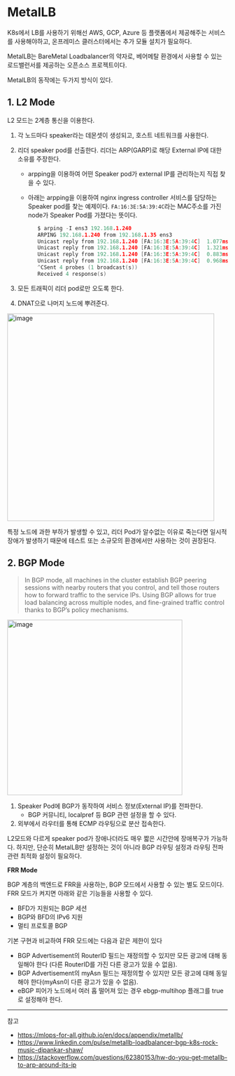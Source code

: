 # MetalLB

K8s에서 LB를 사용하기 위해선 AWS, GCP, Azure 등 플랫폼에서 제공해주는 서비스를 사용해야하고, 온프레미스 클러스터에서는 추가 모듈 설치가 필요하다.

MetalLB는 BareMetal Loadbalancer의 약자로, 베어메탈 환경에서 사용할 수 있는 로드밸런서를 제공하는 오픈소스 프로젝트이다.

MetalLB의 동작에는 두가지 방식이 있다.

## 1. L2 Mode

L2 모드는 2계층 통신을 이용한다.

1. 각 노드마다 speaker라는 데몬셋이 생성되고, 호스트 네트워크를 사용한다. 
2. 리더 speaker pod를 선출한다. 리더는 ARP(GARP)로 해당 External IP에 대한 소유를 주장한다.
   - arpping을 이용하여 어떤 Speaker pod가 external IP를 관리하는지 직접 찾을 수 있다.
   - 아래는 arpping을 이용하여 nginx ingress controller 서비스를 담당하는 Speaker pod를 찾는 예제이다. `FA:16:3E:5A:39:4C`라는 MAC주소를 가진 node가 Speaker Pod를 가졌다는 뜻이다.

     ```c
        $ arping -I ens3 192.168.1.240
        ARPING 192.168.1.240 from 192.168.1.35 ens3
        Unicast reply from 192.168.1.240 [FA:16:3E:5A:39:4C]  1.077ms
        Unicast reply from 192.168.1.240 [FA:16:3E:5A:39:4C]  1.321ms
        Unicast reply from 192.168.1.240 [FA:16:3E:5A:39:4C]  0.883ms
        Unicast reply from 192.168.1.240 [FA:16:3E:5A:39:4C]  0.968ms
        ^CSent 4 probes (1 broadcast(s))
        Received 4 response(s)
     ```
    
3. 모든 트래픽이 리더 pod로만 오도록 한다.
4. DNAT으로 나머지 노드에 뿌려준다.

<img width="473" alt="image" src="https://github.com/rlaisqls/rlaisqls/assets/81006587/d55f9dfb-0838-4eff-a676-635df69e95ef">

특정 노드에 과한 부하가 발생할 수 있고, 리더 Pod가 알수없는 이유로 죽는다면 일시적 장애가 발생하기 때문에 테스트 또는 소규모의 환경에서만 사용하는 것이 권장된다.

## 2. BGP Mode

> In BGP mode, all machines in the cluster establish BGP peering sessions with nearby routers that you control, and tell those routers how to forward traffic to the service IPs. Using BGP allows for true load balancing across multiple nodes, and fine-grained traffic control thanks to BGP’s policy mechanisms.

<img width="400" alt="image" src="https://github.com/rlaisqls/rlaisqls/assets/81006587/00d3689a-2aef-4231-9dca-bdc436bb9553">

1. Speaker Pod에 BGP가 동작하여 서비스 정보(External IP)를 전파한다.
   - BGP 커뮤니티, localpref 등 BGP 관련 설정을 할 수 있다.
2. 외부에서 라우터를 통해 ECMP 라우팅으로 분산 접속한다.

L2모드와 다르게 speaker pod가 장애나더라도 매우 짧은 시간안에 장애복구가 가능하다. 하지만, 단순히 MetalLB만 설정하는 것이 아니라 BGP 라우팅 설정과 라우팅 전파 관련 최적화 설정이 필요하다.

**FRR Mode**

BGP 계층의 백엔드로 FRR을 사용하는, BGP 모드에서 사용할 수 있는 별도 모드이다. FRR 모드가 켜지면 아래와 같은 기능들을 사용할 수 있다.

- BFD가 지원되는 BGP 세션
- BGP와 BFD의 IPv6 지원
- 멀티 프로토콜 BGP

기본 구현과 비교하여 FRR 모드에는 다음과 같은 제한이 있다

- BGP Advertisement의 RouterID 필드는 재정의할 수 있지만 모든 광고에 대해 동일해야 한다 (다른 RouterID를 가진 다른 광고가 있을 수 없음).
- BGP Advertisement의 myAsn 필드는 재정의할 수 있지만 모든 광고에 대해 동일해야 한다(myAsn이 다른 광고가 있을 수 없음).
- eBGP 피어가 노드에서 여러 홉 떨어져 있는 경우 ebgp-multihop 플래그를 true로 설정해야 한다.

---
참고 
- https://mlops-for-all.github.io/en/docs/appendix/metallb/
- https://www.linkedin.com/pulse/metallb-loadbalancer-bgp-k8s-rock-music-dipankar-shaw/
- https://stackoverflow.com/questions/62380153/hw-do-you-get-metallb-to-arp-around-its-ip